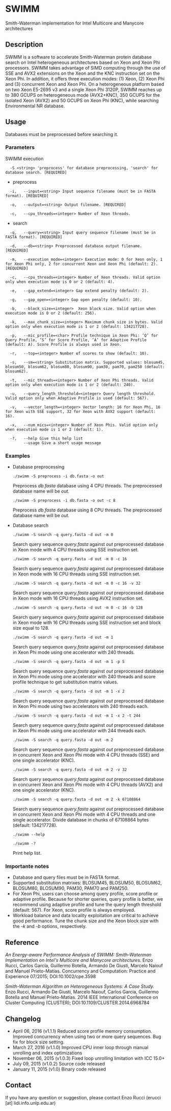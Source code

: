 # SWIMM
Smith-Waterman implementation for Intel Multicore and Manycore architectures

## Description
SWIMM is a software to accelerate Smith-Waterman protein database search on Intel heterogeneous architectures based on Xeon and Xeon Phi processors. SWIMM takes advantage of SIMD computing through the use of SSE and AVX2 extensions on the Xeon and the KNC instruction set on the Xeon Phi. In addition, it offers three execution modes: (1) Xeon, (2) Xeon Phi and (3) concurrent Xeon and Xeon Phi. On a heterogeneous platform based on two Xeon E5-2695 v3 and a single Xeon Phi 3120P, SWIMM reaches up to 380 GCUPS on heterogeneous mode (AVX2+KNC), 350 GCUPS for the isolated Xeon (AVX2) and 50 GCUPS on Xeon Phi (KNC), while searching Environmental NR database.

## Usage
Databases must be preprocessed before searching it.

### Parameters
SWIMM execution

      -S <string> 'preprocess' for database preprocessing, 'search' for database search. [REQUIRED]

* preprocess
```
  -i,   --input=<string> Input sequence filename (must be in FASTA format). [REQUIRED]
  
  -o,   --output=<string> Output filename. [REQUIRED]
  
  -c,   --cpu_threads=<integer> Number of Xeon threads.
```

* search
```
  -q,   --query=<string> Input query sequence filename (must be in FASTA format). [REQUIRED]
  
  -d,   --db=<string> Preprocessed database output filename. [REQUIRED]
  
  -m,   --execution_mode=<integer> Execution mode: 0 for Xeon only, 1 for Xeon Phi only, 2 for concurrent Xeon and Xeon Phi (default: 2). [REQUIRED]
  
  -c,   --cpu_threads=<integer> Number of Xeon threads. Valid option only when execution mode is 0 or 2 (default: 4).
  
  -e,   --gap_extend=<integer> Gap extend penalty (default: 2).
  
  -g,   --gap_open=<integer> Gap open penalty (default: 10).

  -b,   --block_size=<integer>  Xeon block size. Valid option when execution mode is 0 or 2 (default: 256).

  -k,   --max_chunk_size=<integer> Maximum chunk size in bytes. Valid option only when execution mode is 1 or 2 (default: 134217728).
  
  -p,   --mic_profile=<char> Profile technique in Xeon Phi: ’Q’ for Query Profile, ’S’ for Score Profile, ’A’ for Adaptive Profile (default: A). Score Profile is always used in Xeon.
  
  -r,   --top=<integer> Number of scores to show (default: 10). 
  
  -s,   --sm=<string> Substitution matrix. Supported values: blosum45, blosum50, blosum62, blosum80, blosum90, pam30, pam70, pam250 (default: blosum62).
  
  -t,   --mic_threads=<integer> Number of Xeon Phi threads. Valid option only when execution mode is 1 or 2 (default: 240). 
  
  -u,   --query_length_threshold=<integer> Query length threshold. Valid option only when Adaptive Profile is used (default: 567).
  
  -v,   --vector_length=<integer> Vector length: 16 for Xeon Phi, 16 for Xeon with SSE support, 32 for Xeon with AVX2 support (default: 16).
  
  -x,   --num_mics=<integer> Number of Xeon Phis. Valid option only when execution mode is 1 or 2 (default: 1).
  
  -?,   --help Give this help list
        --usage Give a short usage message
```

### Examples

* Database preprocessing

  `./swimm -S preprocess -i db.fasta -o out `
  
  Preprocess *db.fasta* database using 4 CPU threads. The preprocessed database name will be *out*.
  
  `./swimm -S preprocess -i db.fasta -o out -c 8`
  
  Preprocess *db.fasta* database using 8 CPU threads. The preprocessed database name will be *out*.

* Database search


  `./swimm -S search -q query.fasta -d out -m 0 `
  
  Search query sequence *query.fasta* against *out* preprocessed database in Xeon mode with 4 CPU threads using SSE instruction set.
  
  `./swimm -S search -q query.fasta -d out -m 0 -c 16`
  
  Search query sequence *query.fasta* against *out* preprocessed database in Xeon mode with 16 CPU threads using SSE instruction set.
  
  `./swimm -S search -q query.fasta -d out -m 0 -c 16 -v 32`
  
  Search query sequence *query.fasta* against *out* preprocessed database in Xeon mode with 16 CPU threads using AVX2 instruction set.
  
    `./swimm -S search -q query.fasta -d out -m 0 -c 16 -b 128`
  
  Search query sequence *query.fasta* against *out* preprocessed database in Xeon mode with 16 CPU threads using SSE instruction set and block size equal to 128.
  
  `./swimm -S search -q query.fasta -d out -m 1`
  
  Search query sequence *query.fasta* against *out* preprocessed database in Xeon Phi mode using one accelerator with 240 threads.
  
  `./swimm -S search -q query.fasta -d out -m 1 -p S`
  
  Search query sequence *query.fasta* against *out* preprocessed database in Xeon Phi mode using one accelerator with 240 threads and score profile technique to get substitution matrix values.
  
  `./swimm -S search -q query.fasta -d out -m 1 -x 2`
  
  Search query sequence *query.fasta* against *out* preprocessed database in Xeon Phi mode using two accelerators with 240 threads each.
  
  `./swimm -S search -q query.fasta -d out -m 1 -x 2 -t 244`
  
  Search query sequence *query.fasta* against *out* preprocessed database in Xeon Phi mode using one accelerator with 244 threads each.
  
  `./swimm -S search -q query.fasta -d out -m 2 `
  
  Search query sequence *query.fasta* against *out* preprocessed database in concurrent Xeon and Xeon Phi mode with 4 CPU threads (SSE) and one single accelerator (KNC).
  
  `./swimm -S search -q query.fasta -d out -m 2 -v 32`
  
  Search query sequence *query.fasta* against *out* preprocessed database in concurrent Xeon and Xeon Phi mode with 4 CPU threads (AVX2) and one single accelerator (KNC).  
  
  `./swimm -S search -q query.fasta -d out -m 2 -k 67108864`
  
  Search query sequence *query.fasta* against *out* preprocessed database in concurrent Xeon and Xeon Phi mode with 4 CPU threads and one single accelerator. Divide database in chunks of 67108864 bytes (default: 134217728).
  
  `./swimm --help`
  
  `./swimm -?`
  
  Print help list.

### Importante notes
* Database and query files must be in FASTA format.
* Supported substitution matrixes: BLOSUM45, BLOSUM50, BLOSUM62, BLOSUM80, BLOSUM90, PAM30, PAM70 and PAM250.
* For Xeon Phi, users can choose among query profile, score profile or adaptive profile. Because for shorter queries, query profile is better, we recommend using adaptive profile and tune the query length threshold (default: 567). For Xeon, score profile is always employed.
* Workload balance and data locality exploitation are critical to achieve good performance. Tune the chunk size and the Xeon block size with the *-k* and *-b* options, respectively.

## Reference
*An Energy-aware Performance Analysis of SWIMM: Smith-Waterman Implementation on Intel's Multicore and Manycore architectures.*
Enzo Rucci, Carlos García, Guillermo Botella, Armando De Giusti, Marcelo Naiouf and Manuel Prieto-Matías.
Concurrency and Computation: Practice and Experience 07/2015; DOI:10.1002/cpe.3598

*Smith-Waterman Algorithm on Heterogeneous Systems: A Case Study.*
Enzo Rucci, Armando De Giusti, Marcelo Naiouf, Carlos García, Guillermo Botella and Manuel Prieto-Matías.
2014 IEEE International Conference on Cluster Computing (CLUSTER); DOI:10.1109/CLUSTER.2014.6968784

## Changelog
* April 06, 2016 (v1.1.1)
Reduced score profile memory consumption. Improved concurrency when using two or more query sequences. Bug fix for block size setting.
* March 27, 2016 (v1.1.0)
Improved CPU inner loop through manual unrolling and index optimizations
* November 06, 2015 (v1.0.3)
Fixed loop unrolling limitation with ICC 15.0+
* July 09, 2015 (v1.0.2)
Source code released
* January 11, 2015 (v1.0)
Binary code released

## Contact
If you have any question or suggestion, please contact Enzo Rucci (erucci [at] lidi.info.unlp.edu.ar)
